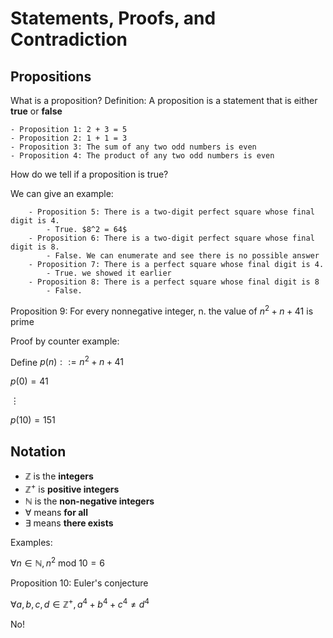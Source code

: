 # Statements, Proofs, and Contradiction

## Propositions 

What is a proposition?
    Definition: A proposition is a statement that is either **true** or **false**

    - Proposition 1: 2 + 3 = 5
    - Proposition 2: 1 + 1 = 3
    - Proposition 3: The sum of any two odd numbers is even
    - Proposition 4: The product of any two odd numbers is even

How do we tell if a proposition is true?

We can give an example:

        - Proposition 5: There is a two-digit perfect square whose final digit is 4.
            - True. $8^2 = 64$
        - Proposition 6: There is a two-digit perfect square whose final digit is 8.
            - False. We can enumerate and see there is no possible answer
        - Proposition 7: There is a perfect square whose final digit is 4.
            - True. we showed it earlier
        - Proposition 8: There is a perfect square whose final digit is 8
            - False.


Proposition 9: For every nonnegative integer, n. the value of $n^2 + n + 41$ is prime

Proof by counter example:

Define $p(n) ::= n^2 + n + 41$

$p(0) = 41$

$\vdots$

$p(10) = 151$

## Notation

- $\mathbb{Z}$ is the **integers**
- $\mathbb{Z}^+$ is **positive integers**
- $\mathbb{N}$ is the **non-negative integers**
- $\forall$ means **for all**
- $\exists$ means **there exists**

Examples:

$\forall n \in \mathbb{N}, n^2 \text{ mod } 10 = 6$

Proposition 10: Euler's conjecture

$\forall a,b,c,d \in \mathbb{Z}^+, a^4 +b^4+c^4 \neq d^4$

No!
